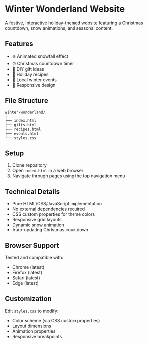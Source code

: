 # Winter Wonderland Website

A festive, interactive holiday-themed website featuring a Christmas countdown, snow animations, and seasonal content.

## Features

- ❄️ Animated snowfall effect
- ⏰ Christmas countdown timer
- 🎁 DIY gift ideas
- 🍪 Holiday recipes
- 🎉 Local winter events
- 📱 Responsive design

## File Structure

```
winter-wonderland/
│
├── index.html
├── gifts.html
├── recipes.html
├── events.html
└── styles.css
```

## Setup

1. Clone repository
2. Open `index.html` in a web browser
3. Navigate through pages using the top navigation menu

## Technical Details

- Pure HTML/CSS/JavaScript implementation
- No external dependencies required
- CSS custom properties for theme colors
- Responsive grid layouts
- Dynamic snow animation
- Auto-updating Christmas countdown

## Browser Support

Tested and compatible with:
- Chrome (latest)
- Firefox (latest)
- Safari (latest)
- Edge (latest)

## Customization

Edit `styles.css` to modify:
- Color scheme (via CSS custom properties)
- Layout dimensions
- Animation properties
- Responsive breakpoints
